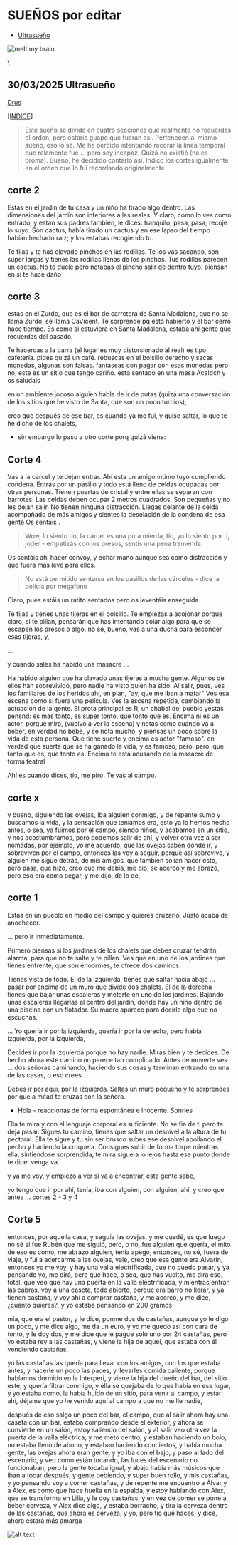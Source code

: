# SUEÑOS por editar

   - [Ultrasueño](#30032025-ultrasueño)


![melt my brain](https://raw.githubusercontent.com/ddavb/ddavb.github.io/master/_images/IMG_3683_edit.png)

\

## 30/03/2025 Ultrasueño

[Drus](./historias/User-2---link-ultrasueño.md)

[[ÍNDICE]](#sueños-por-editar)

> Este sueño se divide en cuatro secciones que realmente no recuerdas el orden, pero estaría guapo que fueran así. Pertenecen al mismo sueño, eso lo sé. Me he perdido intentando recorar la linea temporal que relamente fué ... pero soy incapaz. Quizá no existió (na es broma). Bueno, he decidido contarlo así. Indico los cortes igualmente en el orden que lo fui recordando originalmente



## corte 2

Estas en el jardín de tu casa y un niño ha tirado algo dentro. Las dimensiones del jardín son inferiores a las reales.
Y claro, como lo ves como entrado, y estan sus padres también, le dices: tranquilo, pasa, pasa; recoje lo suyo. Son cactus, había tirado un cactus y en ese lapso del tiempo habían hechado raíz; y los estabas recogiendo tu.

Te fijas y te has clavado pinchos en las rodillas.
Te los vas sacando, son super largas y tienes las rodillas llenas de los pinchos.
Tus rodillas parecen un cactus.
No te duele pero notabas el pincho salir de dentro tuyo. piensan en si te hace daño

## corte 3

estas en el Zurdo, que es el bar de carretera de Santa Madalena, que no se llama Zurdo, se llama CaVicent. Te sorprende pq está habierto y el bar cerró hace tiempo. 
Es como si estuviera en Santa Madalena, estaba ahí gente que recuerdas del pasado,

Te hacercas a la barra (el lugar es muy distorsionado al real) es tipo cafetería.
pides quizá un café. rebuscas en el bolsillo derecho y sacas monedas, algunas son falsas. fantaseas con pagar con esas monedas pero no, este es un sitio que tengo cariño.
esta sentado en una mesa Acaldch y os saludais

en un ambiente jocoso alguien habla de ir de putas (quizá una conversación de los sitios que he visto de Santa, que son un poco turbios), 

creo que después de ese bar, es cuando ya me fui, y quise saltar, lo que te he dicho de los chalets,

- sin embargo lo paso a otro corte porq quizá viene:


## Corte 4

Vas a la carcel y te dejan entrar.
Ahí esta un amigo íntimo tuyo cumpliendo condena.
Entras por un pasillo y todo está lleno de celdas ocupadas por otras personas.
Tienen puertas de cristal y entre ellas se separan con barrotes.
Las celdas deben ocupar 2 metros cuadrados. Son pequeñas y no les dejan salir. No tienen ninguna distracción.
Llegas delante de la celda acompañado de más amigos y sientes la desolación de la condena de esa gente
Os sentáis .

> Wow, lo siento tío, la cárcel es una puta mierda, tío, yo lo siento por tí, joder - empatizás con los presos, sentís una pena tremenda.

Os sentáis ahí hacer convoy, y echar mano aunque sea como distracción y que fuera más leve para ellos.

> No está permitido sentarse en los pasillos de las cárceles - dice la policía por megafono

Claro, pues estáis un ratito sentados pero os leventáis enseguida.

Te fijas y tienes unas tijeras en el bolsillo.
Te empiezas a acojonar porque claro, si te pillan, pensarán que has intentando colar algo para que se escapen los presos o algo.
no sé, bueno, vas a una ducha para esconder esas tijeras, y, 

...

y cuando sales ha habido una masacre ...

Ha habido alguien que ha clavado unas tijeras a mucha gente. Algunos de ellos han sobrevivido, pero nadie ha visto quien ha sido.
Al salir, pues, ves los familiares de los heridos ahí, en plan, "ay, que me iban a matar"
Ves esa escena como si fuera una película.
Ves la escena repetida, cambiando la actuación de la gente.
El prota principal es R, un chabal del pueblo yestas pensnd: es mas tonto, es super tonto, que tonto que es. Encima ni es un actor, porque mira, (vuelvo a ver la escena) y notas como cuando va a beber, en verdad no bebe, y se nota mucho, y piensas un poco sobre la vida de esta persona. Que tiene suerte y encima es actor "famoso". en verdad que suerte que se ha ganado la vida, y es famoso, pero, pero, que tonto que es, que tonto es.
Encima te está acusando de la masacre de forma teatral

Ahí es cuando dices, tío, me piro. Te vas al campo.

## corte x

y bueno, siguiendo las ovejas, iba alguien conmigo, y de repente sumo y buscamos la vida, y la sensación que teníamos era, esto ya lo hemos hecho antes, o sea, ya fuimos por el campo, siendo niños, y acabamos en un sitio, y nos acostumbramos, pero podemos salir de ahí, y volver otra vez a ser nómadas, por ejemplo, yo me acuerdo, que las ovejas saben dónde ir, y sobreviven por el campo, entonces las voy a seguir, porque así sobrevivo, y alguien me sigue detrás, de mis amigos, que también solían hacer esto, pero pasa, que hizo, creo que me debía, me dio, se acercó y me abrazó, pero eso era como pegar, y me dijo, de lo de,

## corte 1

Estas en un pueblo en medio del campo y quieres cruzarlo. Justo acaba de anochecer.

... pero ir inmediatamente.

Primero piensas si los jardines de los chalets que debes cruzar tendrán alarma, para que no te salte y te pillen.
Ves que en uno de los jardines que tienes enfrente, que son enoormes, te ofrece dos caminos.

Tienes vista de todo.
El de la izquierda, tienes que saltar hacia abajo ... pasar por encima de un muro que divide dos chalets.
El de la derecha tienes que bajar unas escaleras y meterte en uno de los jardínes.
Bajando unas escaleras llegarías al centro del jardín, donde hay un niño dentro de una piscina con un flotador. Su madre aparece para decirle algo que no escuchas.

... Yo quería ir por la izquierda, quería ir por la derecha, pero había izquierda, por la izquierda,

Decides ir por la izquierda porque no hay nadie.
Miras bien y te decides. De hecho ahora este camino no parece tan complicado.
Antes de moverte ves 
... dos señoras caminando, haciendo sus cosas y terminan entrando en una de las casas, o eso crees.

Debes ir por aquí, por la izquierda.
Saltas un muro pequeño y te sorprendes por que a mitad te cruzas con la señora.

- Hola - reaccionas de forma espontánea e inocente. Sonries

Ella te mira y con el lenguaje corporal es suficiente. No se fia de ti pero te deja pasar.
Sigues tu camino, tienes que saltar un desnivel a la altura de tu pectoral. Ella te sigue y tu sin ser brusco subes ese desnivel apollando el pecho y haciendo la croqueta. Consigues subir de forma torpe mientras ella, sintiendose sorprendida, te mira sigue a lo lejos hasta ese punto donde te dice: venga va.

y ya me voy, y empiezo a ver si va a encontrar, esta gente sabe,

yo tengo que ir por ahí, tenía, iba con alguien, con alguien, ahí, y creo que antes ...  cortes 2 - 3 y 4




## Corte 5

entonces, por aquella casa, y seguía las ovejas, y me quedé, es que luego no sé si fue Rubén que me siguió, pero, o no, fue alguien que quería, el mito de eso es como, me abrazó alguien, tenía apego, entonces, no sé, fuera de viaje, y fui a acercarme a las ovejas, vale, creo que esa gente era Alvarín, entonces yo me voy, y hay una valla electrificada, que no puedo pasar, y ya pensando yo, me dirá, pero que hace, o sea, que has vuelto, me dirá eso, total, que veo que hay una puerta en la valla electrificada, y mientras entran las cabras, voy a una caseta, todo abierto, porque era barro no llorar, y ya tienen castaña, y voy ahí a comprar castaña, y me acerco, y me dice, ¿cuánto quieres?, y yo estaba pensando en 200 gramos

mía, que era el pastor, y le dice, ponme dos de castañas, aunque yo le digo un poco, y me dice algo, me da un euro, y yo me quedo así con cara de tonto, y le doy dos, y me dice que le pague solo uno por 24 castañas, pero yo estaba rey a las castañas, y viene la hija de aquel, que estaba con él vendiendo castañas,

yo las castañas las quería para llevar con los amigos, con los que estaba antes, y hacerle un poco las paces, y llevarles comida caliente, porque habíamos dormido en la Interperi, y viene la hija del dueño del bar, del sitio este, y quería filtrar conmigo, y ella se quejaba de lo que había en ese lugar, y yo estaba como, la había huido de un sitio, para venir al campo, y estar ahí, déjame que yo he venido aquí al campo a que no me lie nadie,

después de eso salgo un poco del bar, el campo, que al salir ahora hay una caseta con un bar, estaba comprando desde el exterior, y ahora se convierte en un salón, estoy saliendo del salón, y al salir veo otra vez la puerta de la valla eléctrica, y me meto dentro, y estaban haciendo un bolo, no estaba lleno de abono, y estaban haciendo conciertos, y había mucha gente, las ovejas ahora eran gente, y yo iba con el bajo, y paso al lado del escenario, y veo como están tocando, las luces del escenario no funcionaban, pero la gente tocaba igual, y abajo había más músicos que iban a tocar después, y gente bebiendo, y super buen rollo, y mis castañas, y yo pensando voy a comer castañas, y de repente me encuentro a Álvar y a Alex, es como que hace huella en la espalda, y estoy hablando con Alex, que se transforma en Lilia, y le doy castañas, y en vez de comer se pone a beber cerveza, y Alex dice algo, y estaba borracho, y tira la cerveza dentro de las castañas, que ahora es cerveza, y yo, pero tío que haces, y dice, ahora estará más amarga


![alt text](https://raw.githubusercontent.com/ddavb/ddavb.github.io/master/_images/Ultrasueño%20krita.PNG)
